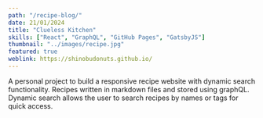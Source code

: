 ```yaml
---
path: "/recipe-blog/"
date: 21/01/2024
title: "Clueless Kitchen"
skills: ["React", "GraphQL", "GitHub Pages", "GatsbyJS"]
thumbnail: "../images/recipe.jpg"
featured: true
weblink: https://shinobudonuts.github.io/
---
```


A personal project to build a responsive recipe website with dynamic search functionality. Recipes written in markdown files and stored using graphQL. Dynamic search allows the user to search recipes by names or tags for quick access.